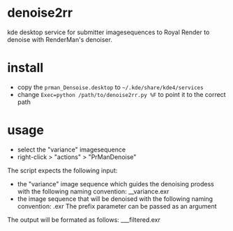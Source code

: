 # denoise2rr
kde desktop service for submitter imagesequences to Royal Render to denoise
with RenderMan's denoiser.

# install
- copy the ``prman_Densoise.desktop`` to ``~/.kde/share/kde4/services``
- change ``Exec=python /path/to/denoise2rr.py %F`` to point it to the correct
  path

# usage

- select the "variance" imagesequence
- right-click > "actions" > "PrManDenoise"

The script expects the following input:
- the "variance" image sequence which guides the denoising prodess with the
  following naming convention:
  <filename>_<frame>_variance.exr
- the image sequence that will be denoised with the following naming
  convention:
  <prefix>_<filename>_<frames>.exr
  The prefix parameter can be passed as an argument

The output will be formated as follows:
<prefix>_<filename>__filtered<frame>.exr
